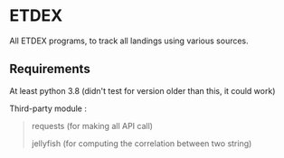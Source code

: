 # ETDEX
All ETDEX programs, to track all landings using various sources.

## Requirements
At least python 3.8 (didn't test for version older than this, it could work)

Third-party module :
> requests (for making all API call)
> 
> jellyfish (for computing the correlation between two string)

